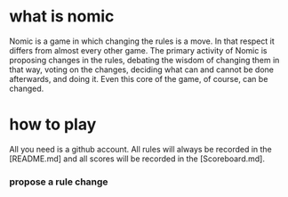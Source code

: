 # what is nomic

Nomic is a game in which changing the rules is a move. In that respect it differs from almost every other game. The primary activity of Nomic is proposing changes in the rules, debating the wisdom of changing them in that way, voting on the changes, deciding what can and cannot be done afterwards, and doing it. Even this core of the game, of course, can be changed.

# how to play

All you need is a github account. All rules will always be recorded in the [README.md] and all scores will be recorded in the [Scoreboard.md].

### propose a rule change

